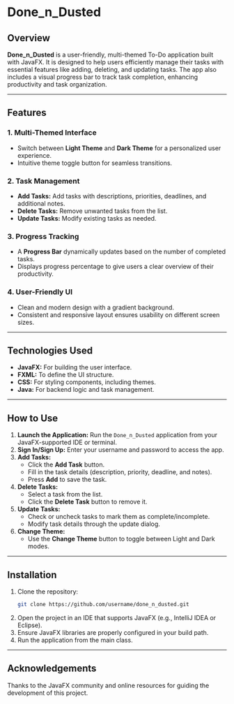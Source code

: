 # Done_n_Dusted

## Overview

**Done_n_Dusted** is a user-friendly, multi-themed To-Do application built with JavaFX. It is designed to help users efficiently manage their tasks with essential features like adding, deleting, and updating tasks. The app also includes a visual progress bar to track task completion, enhancing productivity and task organization.

---

## Features

### 1. **Multi-Themed Interface**
   - Switch between **Light Theme** and **Dark Theme** for a personalized user experience.
   - Intuitive theme toggle button for seamless transitions.

### 2. **Task Management**
   - **Add Tasks:** Add tasks with descriptions, priorities, deadlines, and additional notes.
   - **Delete Tasks:** Remove unwanted tasks from the list.
   - **Update Tasks:** Modify existing tasks as needed.

### 3. **Progress Tracking**
   - A **Progress Bar** dynamically updates based on the number of completed tasks.
   - Displays progress percentage to give users a clear overview of their productivity.

### 4. **User-Friendly UI**
   - Clean and modern design with a gradient background.
   - Consistent and responsive layout ensures usability on different screen sizes.

---

## Technologies Used

- **JavaFX:** For building the user interface.
- **FXML:** To define the UI structure.
- **CSS:** For styling components, including themes.
- **Java:** For backend logic and task management.

---

## How to Use

1. **Launch the Application:** Run the `Done_n_Dusted` application from your JavaFX-supported IDE or terminal.
2. **Sign In/Sign Up:** Enter your username and password to access the app.
3. **Add Tasks:**
   - Click the **Add Task** button.
   - Fill in the task details (description, priority, deadline, and notes).
   - Press **Add** to save the task.
4. **Delete Tasks:**
   - Select a task from the list.
   - Click the **Delete Task** button to remove it.
5. **Update Tasks:**
   - Check or uncheck tasks to mark them as complete/incomplete.
   - Modify task details through the update dialog.
6. **Change Theme:**
   - Use the **Change Theme** button to toggle between Light and Dark modes.

---

## Installation

1. Clone the repository:
   ```bash
   git clone https://github.com/username/done_n_dusted.git
   ```
2. Open the project in an IDE that supports JavaFX (e.g., IntelliJ IDEA or Eclipse).
3. Ensure JavaFX libraries are properly configured in your build path.
4. Run the application from the main class.

---

## Acknowledgements

Thanks to the JavaFX community and online resources for guiding the development of this project.

